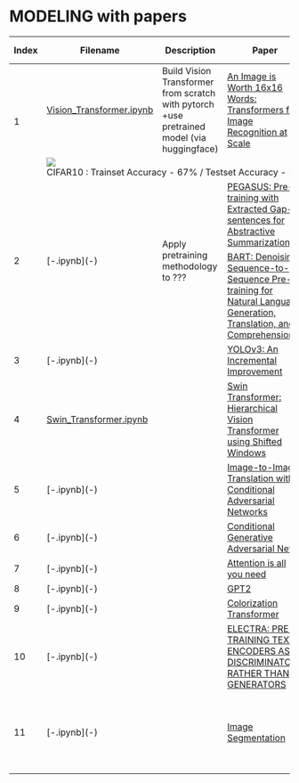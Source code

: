 # MODELING with papers

<table>
    <thead>
        <tr>
            <th>Index</th>
            <th>Filename</th>
            <th>Description</th>
            <th>Paper</th>
            <th>Related Projects</th>
        </tr>
    </thead>
    <tbody>
        <tr>
            <td rowspan=2>1</td>
            <td><a href="https://github.com/MINED30/MODELING/blob/main/Vision_Transformer.ipynb">Vision_Transformer.ipynb</a></td>
            <td>Build Vision Transformer from scratch with pytorch<br>+use pretrained model (via huggingface)</td>
            <td><a href="https://arxiv.org/pdf/2010.11929.pdf">An Image is Worth 16x16 Words: Transformers for Image Recognition at Scale</a></td>
            <td>Denoising Images</td>
        </tr>
        <tr>
            <td colspan=4><img src="https://user-images.githubusercontent.com/73981982/139864986-e2822a5b-0a99-48bf-8d6d-3b2beee7024c.png"><br>CIFAR10 : Trainset Accuracy - 67% / Testset Accuracy - 50%</td>
        </tr>
        <tr>
            <td rowspan=2>2</td>
            <td rowspan=2>[-.ipynb](-)</td>
            <td rowspan=2>Apply pretraining methodology to ???</td>
            <td><a href="https://arxiv.org/pdf/1912.08777.pdf">PEGASUS: Pre-training with Extracted Gap-sentences for Abstractive Summarization</a></td>
            <td rowspan=2>Get Wings!</td>
        </tr>
        <tr>
            <td><a href="https://arxiv.org/pdf/1910.13461.pdf">BART: Denoising Sequence-to-Sequence Pre-training for Natural Language Generation, Translation, and Comprehension</a></td>
        </tr>
        <tr>
            <td>3</td>
            <td>[-.ipynb](-)</td>
            <td> </td>
            <td><a href="https://arxiv.org/pdf/1804.02767.pdf">YOLOv3: An Incremental Improvement</a></td>
            <td><a href="https://github.com/MINED30/Face_Mask_Detection_YOLO">Face Mask Detection</a></td>
        </tr>
        <tr>
            <td>4</td>
            <td><a href="https://github.com/MINED30/MODELING/blob/main/Swin_Transformer.ipynb">Swin_Transformer.ipynb</a></td>
            <td> </td>
            <td><a href="https://arxiv.org/pdf/2103.14030.pdf">Swin Transformer: Hierarchical Vision Transformer using Shifted Windows</a></td>
            <td>AI-based X-ray security screening system</td>
        </tr>
        <tr>
            <td>5</td>
            <td>[-.ipynb](-)</td>
            <td> </td>
            <td><a href="https://arxiv.org/pdf/1611.07004.pdf">Image-to-Image Translation with Conditional Adversarial Networks
</a></td>
            <td rowspan=2><a href="https://github.com/MINED30/HAN2HAN">Han2Han</a></td>
        </tr>
        <tr>
            <td>6</td>
            <td>[-.ipynb](-)</td>
            <td> </td>
            <td><a href="https://arxiv.org/pdf/1411.1784.pdf">Conditional Generative Adversarial Nets</a></td>
        </tr>
        <tr>
            <td>7</td>
            <td>[-.ipynb](-)</td>
            <td> </td>
            <td><a href="https://arxiv.org/pdf/1706.03762.pdf">Attention is all you need</a></td>
            <td rowspan=2>Chatbot</td>
        </tr>
        <tr>
            <td>8</td>
            <td>[-.ipynb](-)</td>
            <td> </td>
            <td><a href="https://d4mucfpksywv.cloudfront.net/better-language-models/language-models.pdf">GPT2</a></td>
        </tr>
        <tr>
            <td>9</td>
            <td>[-.ipynb](-)</td>
            <td> </td>
            <td><a href="https://arxiv.org/pdf/2102.04432.pdf">Colorization Transformer</td>
            <td>Colorization Transformer</td>
        </tr>
        <tr>
            <td>10</td>
            <td>[-.ipynb](-)</td>
            <td> </td>
            <td><a href="https://arxiv.org/pdf/2003.10555.pdf">ELECTRA: PRE-TRAINING TEXT ENCODERS AS DISCRIMINATORS RATHER THAN GENERATORS</a></td>
            <td><a href="https://github.com/MINED30/Hate_Speech_Detection">Hate Speech Detection</a></td>
        </tr>
        <tr>
            <td>11</td>
            <td>[-.ipynb](-)</td>
            <td> </td>
            <td><a href="">Image Segmentation</a></td>
            <td><a href="">Empirical analysis of traffic accidents based on deep learning.</a></td>
        </tr>
    </tbody>
</table>
